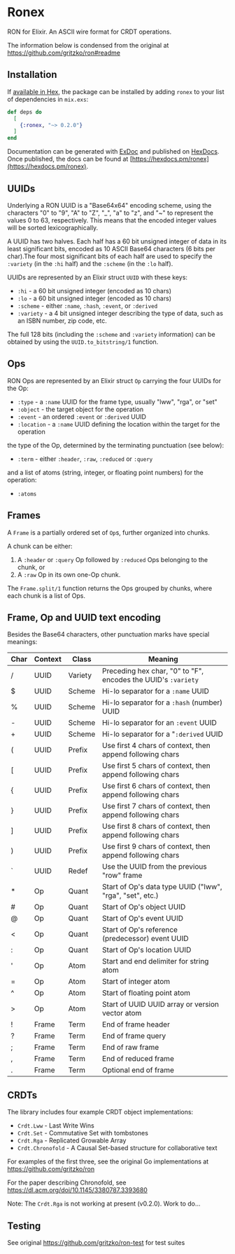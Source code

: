 # Ronex

RON for Elixir. An ASCII wire format for CRDT operations.

The information below is condensed from the original
at https://github.com/gritzko/ron#readme

## Installation

If [available in Hex](https://hex.pm/docs/publish), the package can be installed
by adding `ronex` to your list of dependencies in `mix.exs`:

```elixir
def deps do
  [
    {:ronex, "~> 0.2.0"}
  ]
end
```

Documentation can be generated with [ExDoc](https://github.com/elixir-lang/ex_doc)
and published on [HexDocs](https://hexdocs.pm). Once published, the docs can
be found at [https://hexdocs.pm/ronex](https://hexdocs.pm/ronex).

## UUIDs

Underlying a RON UUID is a "Base64x64" encoding scheme, using
the characters "0" to "9", "A" to "Z", "_", "a" to "z", and "~"
to represent the values 0 to 63, respectively. This means that
the encoded integer values will be sorted lexicographically.

A UUID has two halves. Each half has a 60 bit unsigned integer
of data in its least significant bits, encoded as 10 ASCII
Base64 characters (6 bits per char).The four most significant
bits of each half are used to specify the `:variety` (in the
`:hi` half) and the `:scheme` (in the `:lo` half).

UUIDs are represented by an Elixir struct `UUID` with these
keys:
* `:hi` - a 60 bit unsigned integer (encoded as 10 chars)
* `:lo` - a 60 bit unsigned integer (encoded as 10 chars)
* `:scheme` - either `:name`, `:hash`, `:event`, or `:derived`
* `:variety` - a 4 bit unsigned integer describing the type of data, such
   as an ISBN number, zip code, etc.

The full 128 bits (including the `:scheme` and `:variety` information)
can be obtained by using the `UUID.to_bitstring/1` function.

## Ops

RON Ops are represented by an Elixir struct `Op` carrying the four UUIDs
for the Op:
* `:type` - a `:name` UUID for the frame type, usually "lww", "rga", or "set"
* `:object` - the target object for the operation
* `:event` - an ordered `:event` or `:derived` UUID
* `:location` - a `:name` UUID defining the location within the target for the operation

the type of the Op, determined by the terminating punctuation (see below):
* `:term` - either `:header`, `:raw`, `:reduced` or `:query`

and a list of atoms (string, integer, or floating point numbers) for the operation:
* `:atoms`

## Frames

A `Frame` is a partially ordered set of `Op`s, further organized into chunks.

A chunk can be either:
1. A `:header` or `:query` Op followed by `:reduced` Ops belonging to the chunk, or
2. A `:raw` Op in its own one-Op chunk.

The `Frame.split/1` function returns the Ops grouped by chunks, where each chunk is
a list of Ops.

## Frame, Op and UUID text encoding

Besides the Base64 characters, other punctuation marks have special meanings:

| Char | Context | Class   | Meaning                                                        |
| ---- | ------- | ------- | -------------------------------------------------------------- |
| \/   | UUID    | Variety | Preceding hex char, "0" to "F", encodes the UUID's `:variety`  |
| \$   | UUID    | Scheme  | Hi-lo separator for a `:name` UUID                             |
| \%   | UUID    | Scheme  | Hi-lo separator for a `:hash` (number) UUID                    |
| \-   | UUID    | Scheme  | Hi-lo separator for an `:event` UUID                           |
| \+   | UUID    | Scheme  | Hi-lo separator for a "`:derived` UUID                         |
| \(   | UUID    | Prefix  | Use first 4 chars of context, then append following chars      |
| \[   | UUID    | Prefix  | Use first 5 chars of context, then append following chars      |
| \{   | UUID    | Prefix  | Use first 6 chars of context, then append following chars      |
| \}   | UUID    | Prefix  | Use first 7 chars of context, then append following chars      |
| \]   | UUID    | Prefix  | Use first 8 chars of context, then append following chars      |
| \)   | UUID    | Prefix  | Use first 9 chars of context, then append following chars      |
| \`   | UUID    | Redef   | Use the UUID from the previous "row" frame                     |
| \*   | Op      | Quant   | Start of Op's data type UUID ("lww", "rga", "set", etc.)       |
| \#   | Op      | Quant   | Start of Op's object UUID                                      |
| \@   | Op      | Quant   | Start of Op's event UUID                                       |
| \<   | Op      | Quant   | Start of Op's reference (predecessor) event UUID               |
| \:   | Op      | Quant   | Start of Op's location UUID                                    |
| \'   | Op      | Atom    | Start and end delimiter for string atom                        |
| \=   | Op      | Atom    | Start of integer atom                                          |
| \^   | Op      | Atom    | Start of floating point atom                                   |
| \>   | Op      | Atom    | Start of UUID UUID array or version vector atom                |
| \!   | Frame   | Term    | End of frame header                                            |
| \?   | Frame   | Term    | End of frame query                                             |
| \;   | Frame   | Term    | End of raw frame                                               |
| \,   | Frame   | Term    | End of reduced frame                                           |
| \.   | Frame   | Term    | Optional end of frame                                          |

## CRDTs

The library includes four example CRDT object implementations:

* `Crdt.Lww` - Last Write Wins
* `Crdt.Set` - Commutative Set with tombstones
* `Crdt.Rga` - Replicated Growable Array
* `Crdt.Chronofold` - A Causal Set-based structure for collaborative text

For examples of the first three, see the original Go implementations at
https://github.com/gritzko/ron

For the paper describing Chronofold, see
https://dl.acm.org/doi/10.1145/3380787.3393680

Note: The `Crdt.Rga` is not working at present (v0.2.0).  Work to do...

## Testing

See original https://github.com/gritzko/ron-test for test suites
